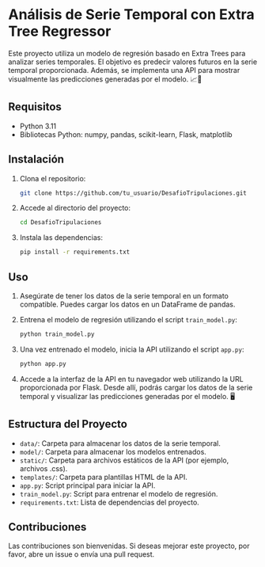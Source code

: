 # Análisis de Serie Temporal con Extra Tree Regressor

Este proyecto utiliza un modelo de regresión basado en Extra Trees para analizar series temporales. El objetivo es predecir valores futuros en la serie temporal proporcionada. Además, se implementa una API para mostrar visualmente las predicciones generadas por el modelo. 📈🌳

## Requisitos

- Python 3.11
- Bibliotecas Python: numpy, pandas, scikit-learn, Flask, matplotlib

## Instalación

1. Clona el repositorio:

    ```bash
    git clone https://github.com/tu_usuario/DesafioTripulaciones.git
    ```

2. Accede al directorio del proyecto:

    ```bash
    cd DesafioTripulaciones
    ```

3. Instala las dependencias:

    ```bash
    pip install -r requirements.txt
    ```

## Uso

1. Asegúrate de tener los datos de la serie temporal en un formato compatible. Puedes cargar los datos en un DataFrame de pandas.

2. Entrena el modelo de regresión utilizando el script `train_model.py`:

    ```bash
    python train_model.py
    ```

3. Una vez entrenado el modelo, inicia la API utilizando el script `app.py`:

    ```bash
    python app.py
    ```

4. Accede a la interfaz de la API en tu navegador web utilizando la URL proporcionada por Flask. Desde allí, podrás cargar los datos de la serie temporal y visualizar las predicciones generadas por el modelo. 🖥️


## Estructura del Proyecto

- `data/`: Carpeta para almacenar los datos de la serie temporal.
- `model/`: Carpeta para almacenar los modelos entrenados.
- `static/`: Carpeta para archivos estáticos de la API (por ejemplo, archivos .css).
- `templates/`: Carpeta para plantillas HTML de la API.
- `app.py`: Script principal para iniciar la API.
- `train_model.py`: Script para entrenar el modelo de regresión.
- `requirements.txt`: Lista de dependencias del proyecto.

## Contribuciones

Las contribuciones son bienvenidas. Si deseas mejorar este proyecto, por favor, abre un issue o envía una pull request.